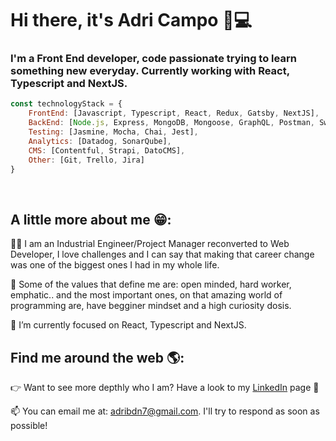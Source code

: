 # Hi there, it's Adri Campo 👋💻

### I'm a Front End developer, code passionate trying to learn something new everyday. Currently working with React, Typescript and NextJS. 

```javascript
const technologyStack = { 
    FrontEnd: [Javascript, Typescript, React, Redux, Gatsby, NextJS],
    BackEnd: [Node.js, Express, MongoDB, Mongoose, GraphQL, Postman, Swagger],
    Testing: [Jasmine, Mocha, Chai, Jest],
    Analytics: [Datadog, SonarQube],
    CMS: [Contentful, Strapi, DatoCMS],
    Other: [Git, Trello, Jira]
}
```

</br>

## A little more about me 😁:

👨‍💻 I am an Industrial Engineer/Project Manager reconverted to Web Developer, I love challenges and I can say that making that career change was one of the biggest ones I had in my whole life. 

👋 Some of the values that define me are: open minded, hard worker, emphatic.. and the most important ones, on that amazing world of programming are, have begginer mindset and a high curiosity dosis.

🌱 I’m currently focused on React, Typescript and NextJS.

## Find me around the web 🌎:

👉 Want to see more depthly who I am? Have a look to my <a href="https://www.linkedin.com/in/adricampo/">LinkedIn</a> page 💼

📫 You can email me at: adribdn7@gmail.com. I'll try to respond as soon as possible!
